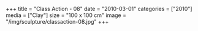 +++
title = "Class Action - 08"
date = "2010-03-01"
categories = ["2010"]
media = ["Clay"]
size = "100 x 100 cm"
image = "/img/sculpture/classaction-08.jpg"
+++
